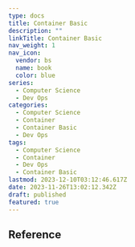 ```yaml
---
type: docs
title: Container Basic
description: ""
linkTitle: Container Basic
nav_weight: 1
nav_icon:
  vendor: bs
  name: book
  color: blue
series:
  - Computer Science
  - Dev Ops
categories:
  - Computer Science
  - Container
  - Container Basic
  - Dev Ops
tags:
  - Computer Science
  - Container
  - Dev Ops
  - Container Basic
lastmod: 2023-12-10T03:12:46.617Z
date: 2023-11-26T13:02:12.342Z
draft: published
featured: true
---
```


## Reference
